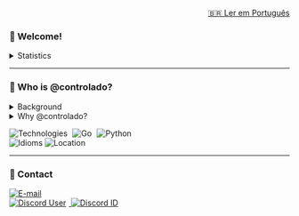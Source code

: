 <p align="right">
  <a href="./README-PT.md">🇧🇷 Ler em Português</a>
</p>

<h3>🐳 Welcome!</h3>

<details>
  <summary>Statistics</summary>
  <br>
  <p>
    <a href="https://github.com/denvercoder1/github-readme-streak-stats">
      <img src="./assets/wakatime.svg" alt="GitHub Streak" style="margin-right: 5px;">
    </a>
    <br>
    <a href="https://github.com/anuraghazra/github-readme-stats">
      <img src="./assets/stats.svg" alt="GitHub Statistics" style="margin-right: 5px;">
    </a>
    <br>
    <a href="https://github.com/anuraghazra/github-readme-stats">
      <img src="./assets/top-langs.svg" alt="Most used languages">
    </a>
  </p>
</details>

<hr>

<h3>🔬 Who is @controlado?</h3>

<details>
  <summary>Background</summary>
  <div>
    <p>
      I've been working and making a living as a back-end programmer for 5 years.
    </p>
    <p>
      It all started because of a challenge I faced with a small online shop I used to run.
      <br>The question was: how could I sell to customers while I was asleep?
    </p>
    <p>
      The shop was small, the profit minimal, but it was frustrating to wake up to messages from people wanting to buy things overnight.
      The available solution was a third-party system costing R$1,000.00 – money I simply didn't have.
      So, I began learning JavaScript, but honestly, I wasn't passionate about it, you know?
    </p>
    <p>
      I switched to Python and really enjoyed studying that language.
    </p>
    <p>
      Then, <a href="https://github.com/iIlusion">a great friend</a> (who was also a customer at the time) started creating his own little shop too.
      With that, he helped me program, taught me what he knew, and I managed to significantly improve my own little shop.
    </p>
    <p>
      After months studying Python, I realized I enjoyed programming much more than having that little shop, despite meeting many incredible people back then.
      So, instead of keeping the shop, I started selling my systems to other sellers, who were previously my competitors.
      I made money from it. I managed to help my family. After that, I worked for years as the programming sector lead at a huge airline miles company.
    </p>
     <p>
      These days, I really enjoy programming in Go, Python, JavaScript, TypeScript, and others.
    </p>
  </div>
</details>

<details style="margin-bottom: 10px;">
  <summary>Why @controlado?</summary>
  <div style="margin-bottom: -2px; text-align: left;">
    <p>
      There's no story behind that username.<br>
      It's just a word, a visually beautiful word.
    </p>
  </div>
</details>

<p>
  <img src="https://img.shields.io/static/v1?logo=gnometerminal&logoColor=white&label=&labelColor=4f94ef&message=Technologies&color=white&style=flat" alt="Technologies" style="margin-right: 5px;">
  <img src="https://img.shields.io/static/v1?logo=Go&logoColor=white&label=&labelColor=4f94ef&message=Go&color=white&style=flat" alt="Go" style="margin-right: 5px;">
  <img src="https://img.shields.io/static/v1?logo=Python&logoColor=white&label=&labelColor=4f94ef&message=Python&color=white&style=flat" alt="Python">
  <br>
  <img src="https://img.shields.io/static/v1?logo=Google%20Translate&logoColor=white&label=Idioms&labelColor=4f94ef&message=PT-BR%20%20EN&color=white&style=flat" alt="Idioms">
  <img src="https://img.shields.io/static/v1?logo=Google%20Maps&logoColor=white&label=Location&labelColor=4f94ef&message=Brazil&color=white&style=flat" alt="Location" style="margin-right: 5px;">
</p>

<hr>

<h3>📡 Contact</h3>

<p>
  <a href="mailto:yangabrielogy@gmail.com">
    <img src="https://img.shields.io/static/v1?logo=mailboxdotorg&logoColor=white&label=E-mail&labelColor=4f94ef&message=yangabrielogy@gmail.com&color=white&style=flat" alt="E-mail">
  </a>
  <br>
  <a href="https://discord.com/users/854886148455399436">
    <img src="https://img.shields.io/static/v1?logo=Discord&logoColor=white&label=User&labelColor=4f94ef&message=@feminismo&color=white&style=flat" alt="Discord User" style="margin-right: 5px;">
  </a>
  <a href="https://discord.com/users/854886148455399436">
    <img src="https://img.shields.io/static/v1?logo=&logoColor=white&label=ID&labelColor=4f94ef&message=854886148455399436&color=white&style=flat" alt="Discord ID">
  </a>
</p>